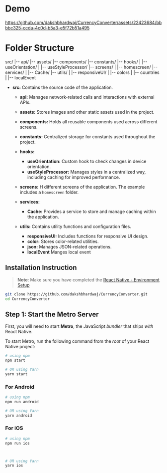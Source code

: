 # Demo

https://github.com/dakshbhardwaj/CurrencyConverter/assets/22423684/bbbbc325-ccda-4c0d-b5a3-e5f72b51a495

# Folder Structure

src/
|-- api/
|-- assets/
|-- components/
|-- constants/
|-- hooks/
| |-- useOrientation/
| |-- useStyleProcessor/
|-- screens/
| |-- homescreen/
|-- services/
| |-- Cache/
|-- utils/
| |-- responsiveUI/
| |-- colors
| |-- countries
| |-- localEvent

- **src:** Contains the source code of the application.

  - **api:** Manages network-related calls and interactions with external APIs.

  - **assets:** Stores images and other static assets used in the project.

  - **components:** Holds all reusable components used across different screens.

  - **constants:** Centralized storage for constants used throughout the project.

  - **hooks:**

    - **useOrientation:** Custom hook to check changes in device orientation.
    - **useStyleProcessor:** Manages styles in a centralized way, including caching for improved performance.

  - **screens:** H different screens of the application. The example includes a `homescreen` folder.

  - **services:**

    - **Cache:** Provides a service to store and manage caching within the application.

  - **utils:** Contains utility functions and configuration files.
    - **responsiveUI:** Includes functions for responsive UI design.
    - **color:** Stores color-related utilities.
    - **json:** Manages JSON-related operations.
    - **localEvent** Manges local event

## Installation Instruction

> **Note**: Make sure you have completed the [React Native - Environment Setup](https://reactnative.dev/docs/environment-setup)

```bash
git clone https://github.com/dakshbhardwaj/CurrencyConverter.git
cd CurrencyConverter
```

## Step 1: Start the Metro Server

First, you will need to start **Metro**, the JavaScript _bundler_ that ships _with_ React Native.

To start Metro, run the following command from the _root_ of your React Native project:

```bash
# using npm
npm start

# OR using Yarn
yarn start
```

### For Android

```bash
# using npm
npm run android

# OR using Yarn
yarn android
```

### For iOS

```bash
# using npm
npm run ios



# OR using Yarn
yarn ios
```
